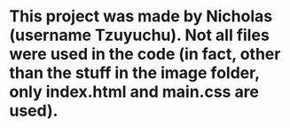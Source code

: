 # This project was made by Nicholas (username Tzuyuchu). Not all files were used in the code (in fact, other than the stuff in the image folder, only index.html and main.css are used). 
